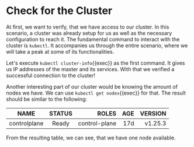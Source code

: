 # Check for the Cluster

At first, we want to verify, that we have access to our cluster. 
In this scenario, a cluster was already setup for us as well as the necessary configuration to reach it. The fundamental command to interact with the cluster is `kubectl`. It accompanies us through the entire scenario, where we will take a peak at some of its functionalities. 

Let's execute `kubectl cluster-info`{{exec}} as the first command. It gives us IP addresses of the master and its services. With that we verified a successful connection to the cluster!

Another interesting part of our cluster would be knowing the amount of nodes we have.
We can use `kubectl get nodes`{{exec}} for that. The result should be similar to the following:

| NAME          | STATUS  | ROLES         | AGE  | VERSION | 
| ------------- |:-------:| -------------:| ----:| -------:|
| controlplane  | Ready   | control-plane | 17d  | v1.25.3 |


From the resulting table, we can see, that we have one node available. 